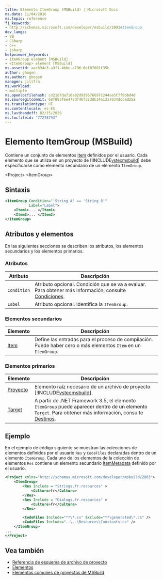 ```yaml
---
title: Elemento ItemGroup (MSBuild) | Microsoft Docs
ms.date: 11/04/2016
ms.topic: reference
f1_keywords:
- http://schemas.microsoft.com/developer/msbuild/2003#ItemGroup
dev_langs:
- VB
- CSharp
- C++
- jsharp
helpviewer_keywords:
- ItemGroup element [MSBuild]
- <ItemGroup> element [MSBuild]
ms.assetid: aac894e3-a9f1-4bbc-a796-6ef07001f35b
author: ghogen
ms.author: ghogen
manager: jillfra
ms.workload:
- multiple
ms.openlocfilehash: cd21d7da710a82d9396766971244aa5f7f9bbd4d
ms.sourcegitcommit: 68f893f6e472df46f323db34a13a7034dccad25a
ms.translationtype: HT
ms.contentlocale: es-ES
ms.lasthandoff: 02/15/2020
ms.locfileid: "77278793"
---
```

# <a name="itemgroup-element-msbuild"></a>Elemento ItemGroup (MSBuild)
Contiene un conjunto de elementos [Item](../msbuild/item-element-msbuild.md) definidos por el usuario. Cada elemento que se utiliza en un proyecto de [!INCLUDE[vstecmsbuild](../extensibility/internals/includes/vstecmsbuild_md.md)] debe especificarse como elemento secundario de un elemento `ItemGroup`.

\<Project> \<ItemGroup>

## <a name="syntax"></a>Sintaxis

```xml
<ItemGroup Condition="'String A' == 'String B'"
           Label="Label">
    <Item1>... </Item1>
    <Item2>... </Item2>
</ItemGroup>
```

## <a name="attributes-and-elements"></a>Atributos y elementos
En las siguientes secciones se describen los atributos, los elementos secundarios y los elementos primarios.

### <a name="attributes"></a>Atributos

|Atributo|Descripción|
|---------------|-----------------|
|`Condition`|Atributo opcional. Condición que se va a evaluar. Para obtener más información, consulte [Condiciones](../msbuild/msbuild-conditions.md).|
|`Label`|Atributo opcional. Identifica la `ItemGroup`.|

### <a name="child-elements"></a>Elementos secundarios

|Elemento|Descripción|
|-------------|-----------------|
|[Item](../msbuild/item-element-msbuild.md)|Define las entradas para el proceso de compilación. Puede haber cero o más elementos `Item` en un `ItemGroup`.|

### <a name="parent-elements"></a>Elementos primarios

| Elemento | Descripción |
| - | - |
| [Proyecto](../msbuild/project-element-msbuild.md) | Elemento raíz necesario de un archivo de proyecto [!INCLUDE[vstecmsbuild](../extensibility/internals/includes/vstecmsbuild_md.md)]. |
| [Target](../msbuild/target-element-msbuild.md) | A partir de .NET Framework 3.5, el elemento `ItemGroup` puede aparecer dentro de un elemento `Target`. Para obtener más información, consulte [Destinos](../msbuild/msbuild-targets.md). |

## <a name="example"></a>Ejemplo
En el ejemplo de código siguiente se muestran las colecciones de elementos definidos por el usuario `Res` y `CodeFiles` declaradas dentro de un elemento `ItemGroup`. Cada uno de los elementos de la colección de elementos `Res` contiene un elemento secundario [ItemMetadata](../msbuild/itemmetadata-element-msbuild.md) definido por el usuario.

```xml
<Project xmlns="http://schemas.microsoft.com/developer/msbuild/2003">
    <ItemGroup>
        <Res Include = "Strings.fr.resources" >
            <Culture>fr</Culture>
        </Res>
        <Res Include = "Dialogs.fr.resources" >
            <Culture>fr</Culture>
        </Res>

        <CodeFiles Include="**\*.cs" Exclude="**\generated\*.cs" />
        <CodeFiles Include="..\..\Resources\Constants.cs" />
    </ItemGroup>
...
</Project>
```

## <a name="see-also"></a>Vea también
- [Referencia de esquema de archivo de proyecto](../msbuild/msbuild-project-file-schema-reference.md)
- [Elementos](../msbuild/msbuild-items.md)
- [Elementos comunes de proyectos de MSBuild](../msbuild/common-msbuild-project-items.md)
